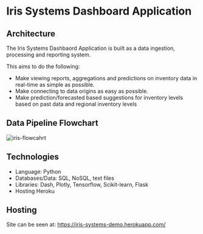 # Iris Systems Dashboard Application

## Architecture

The Iris Systems Dashbaord Application is built as a data ingestion, processing and reporting system.

This aims to do the following: 
- Make viewing reports, aggregations and predictions on inventory data in real-time as simple as possible.
- Make connecting to data origins as easy as possible.
- Make prediction/forecasted based suggestions for inventory levels based on past data and regional inventory levels



## Data Pipeline Flowchart
<img src="https://i.ibb.co/BgsmJHx/iris-flowcahrt.png" alt="iris-flowcahrt" border="0">

## Technologies

- Language: Python
- Databases/Data: SQL, NoSQL, text files
- Libraries: Dash, Plotly, Tensorflow, Scikit-learn, Flask
- Hosting Heroku

## Hosting
Site can be seen at: https://iris-systems-demo.herokuapp.com/



